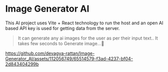 # Image Generator AI
This AI project uses Vite + React technology to run the host and an open AI based API key is used for getting data from the server.
>It can generate any ai images for the user as per their input text..
>It takes few seconds to Generate image...🫡
 





https://github.com/devagya-rattan/Image-Generator_AI/assets/112056749/65514579-f3ad-4237-bf04-2d843404299b


